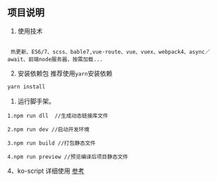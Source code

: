 ## 项目说明
1. 使用技术
```text

 热更新、ES6/7、scss、bable7,vue-route、vue、vuex、webpack4、async／await、前端node服务器，按需加载...

```

2. 安装依赖包
推荐使用`yarn`安装依赖

``` bash
yarn install
```

1. 运行脚手架。
 ```
 1.npm run dll  //生成动态链接库文件

 2.npm run dev //启动开发环境

 3.npm run build //打包静态文件

 4.npm run preview //预览编译后项目静态文件

 ```

4、ko-script  详细使用 [参考](https://www.npmjs.com/package/ko-script) 